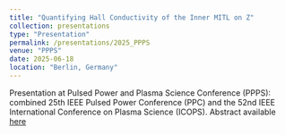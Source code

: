 ```yaml
---
title: "Quantifying Hall Conductivity of the Inner MITL on Z"
collection: presentations
type: "Presentation"
permalink: /presentations/2025_PPPS
venue: "PPPS"
date: 2025-06-18
location: "Berlin, Germany"
---
```


Presentation at Pulsed Power and Plasma Science Conference (PPPS): combined 25th IEEE Pulsed Power Conference (PPC) and the 52nd IEEE International Conference on Plasma Science (ICOPS). Abstract available [here](https://www.ppps2025.kit.edu/278.php)